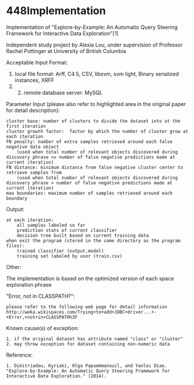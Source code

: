 448Implementation
=================

Implementation of "Explore-by-Example: An Automatic Query Steering Framework for Interactive Data Exploration"[1]

Independent study project by Alexia Lou, under supervision of Professor Rachel Pottinger at University of British Columbia


Acceptable Input Format: 

1. local file format: Arff, C4.5, CSV, libsvm, svm light, Binary serialized instances, XRFF 
2. 2. remote database server: MySQL


Parameter Input (please also refer to highlighted area in the original paper for detail description):
	
	cluster base: number of clusters to divide the dataset into at the first iteration
	cluster growth factor:  factor by which the number of cluster grow at each iteration
	FN penalty: number of extra samples retrieved around each false negative data object 
		(used when total number of relevant objects discovered during discovery phrase <= number of false negative predictions made at current iteration)
	FN distance: minimum distance from false negative cluster center to retrieve samples from
		(used when total number of relevant objects discovered during discovery phrase > number of false negative predictions made at current iteration)
	max boundaries: maximum number of samples retrieved around each boundary


Output:
    
    at each iteration:
        all samples labeled so far
        prediction stats of current classifier
        decision tree built based on current training data
    when exit the program (stored in the same directory as the program files):
        trained classifier (output.model)
        training set labeled by user (train.csv)


Other:

The implementation is based on the optimized version of each space exploration phrase

"Error, not in CLASSPATH?": 
	
	please refer to the following web page for detail information
	http://weka.wikispaces.com/Trying+to+add+JDBC+driver...+-+Error,+not+in+CLASSPATH%3F

Known cause(s) of exception:

	1. if the original dataset has attribute named "class" or "cluster"
	2. may throw exception for dataset containing non-numeric data
	
	
Reference:

	1. Dimitriadou, Kyriaki, Olga Papaemmanouil, and Yanlei Diao. "Explore-by-Example: An Automatic Query Steering Framework for Interactive Data Exploration." (2014).
